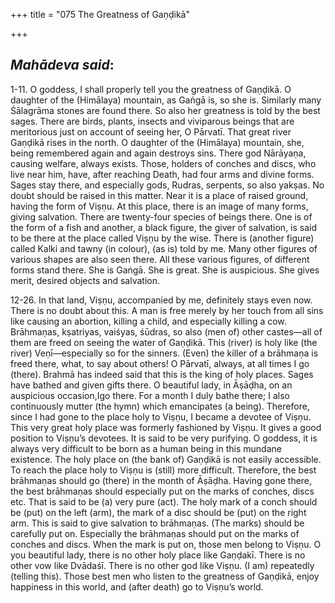 +++
title = "075 The Greatness of Gaṇḍikā"

+++
 

## *Mahādeva said*:

1-11. O goddess, I shall properly tell you the greatness of Gaṇḍikā. O daughter of the (Himālaya) mountain, as Gaṅgā is, so she is. Similarly many Śālagrāma stones are found there. So also her greatness is told by the best sages. There are birds, plants, insects and viviparous beings that are meritorious just on account of seeing her, O Pārvatī. That great river Gaṇḍikā rises in the north. O daughter of the (Himālaya) mountain, she, being remembered again and again destroys sins. There god Nārāyaṇa, causing welfare, always exists. Those, holders of conches and discs, who live near him, have, after reaching Death, had four arms and divine forms. Sages stay there, and especially gods, Rudras, serpents, so also yakṣas. No doubt should be raised in this matter. Near it is a place of raised ground, having the form of Viṣṇu. At this place, there is an image of many forms, giving salvation. There are twenty-four species of beings there. One is of the form of a fish and another, a black figure, the giver of salvation, is said to be there at the place called Viṣṇu by the wise. There is (another figure) called Kalki and tawny (in colour), (as is) told by me. Many other figures of various shapes are also seen there. All these various figures, of different forms stand there. She is Gaṅgā. She is great. She is auspicious. She gives merit, desired objects and salvation.

12-26. In that land, Viṣṇu, accompanied by me, definitely stays even now. There is no doubt about this. A man is free merely by her touch from all sins like causing an abortion, killing a child, and especially killing a cow. Brāhmaṇas, kṣatriyas, vaiśyas, śūdras, so also (men of) other castes—all of them are freed on seeing the water of Gaṇḍikā. This (river) is holy like (the river) Veṇī—especially so for the sinners. (Even) the killer of a brāhmaṇa is freed there, what, to say about others! O Pārvatī, always, at all times I go (there). Brahmā has indeed said that this is the king of holy places. Sages have bathed and given gifts there. O beautiful lady, in Āṣāḍha, on an auspicious occasion,Igo there. For a month I duly bathe there; I also continuously mutter (the hymn) which emancipates (a being). Therefore, since I had gone to the place holy to Viṣṇu, I became a devotee of Viṣṇu. This very great holy place was formerly fashioned by Viṣṇu. It gives a good position to Viṣṇu’s devotees. It is said to be very purifying. O goddess, it is always very difficult to be born as a human being in this mundane existence. The holy place on (the bank of) Gaṇḍikā is not easily accessible. To reach the place holy to Viṣṇu is (still) more difficult. Therefore, the best brāhmaṇas should go (there) in the month of Āṣāḍha. Having gone there, the best brāhmaṇas should especially put on the marks of conches, discs etc. That is said to be (a) very pure (act). The holy mark of a conch should be (put) on the left (arm), the mark of a disc should be (put) on the right arm. This is said to give salvation to brāhmaṇas. (The marks) should be carefully put on. Especially the brāhmaṇas should put on the marks of conches and discs. When the mark is put on, those men belong to Viṣṇu. O you beautiful lady, there is no other holy place like Gaṇḍakī. There is no other vow like Dvādaśī. There is no other god like Viṣṇu. (I am) repeatedly (telling this). Those best men who listen to the greatness of Gaṇḍikā, enjoy happiness in this world, and (after death) go to Viṣṇu’s world.


